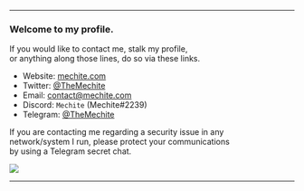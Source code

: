 
---

### Welcome to my profile.
If you would like to contact me, stalk my profile,<br>
or anything along those lines, do so via these links.
- Website: [mechite.com](https://mechite.com/)
- Twitter: [@TheMechite](https://twitter.com/TheMechite)
- Email: [&#099;&#111;&#110;&#116;&#097;&#099;&#116;&#064;&#109;&#101;&#099;&#104;&#105;&#116;&#101;&#046;&#099;&#111;&#109;](mailto:&#099;&#111;&#110;&#116;&#097;&#099;&#116;&#064;&#109;&#101;&#099;&#104;&#105;&#116;&#101;&#046;&#099;&#111;&#109;)
- Discord: `Mechite` (Mechite#2239)
- Telegram: [@TheMechite](https://t.me/TheMechite)

If you are contacting me regarding a security issue in any<br/>
network/system I run, please protect your communications<br/>
by using a Telegram secret chat.

![](https://komarev.com/ghpvc/?username=Mechite&color=blue)

---
